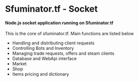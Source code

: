 # Sfuminator.tf - Socket
#### Node.js socket application running on Sfuminator.tf

This is the core of sfuminator.tf. Main functions are listed below

- Handling and distributing client requests
- Controlling Bots and Inventory
- Managing trade requests, offers and steam clients
- Database and WebApi interface
- Market
- Shop
- Items pricing and dictionary
